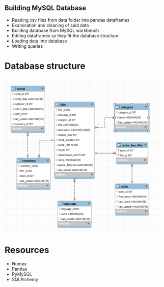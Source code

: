 ## Building MySQL Database

- Reading csv files from data folder into pandas dataframes
- Examination and cleaning of said data
- Building database from MySQL workbench
- Editing dataframes so they fit the database structure
- Loading data into database
- Writing queries

# Database structure

![SQL EER](/modelo.PNG)

# Resources

- Numpy
- Pandas
- PyMySQL
- SQLAlchemy
